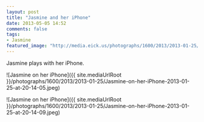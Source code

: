 ```yaml
---
layout: post
title: "Jasmine and her iPhone"
date: 2013-05-05 14:52
comments: false
tags: 
- Jasmine
featured_image: "http://media.eick.us/photographs/1600/2013/2013-01-25/Jasmine-on-her-iPhone-2013-01-25-at-20-14-05.jpeg"
---
```

Jasmine plays with her iPhone.

![Jasmine on her iPhone]({{ site.mediaUrlRoot }}/photographs/1600/2013/2013-01-25/Jasmine-on-her-iPhone-2013-01-25-at-20-14-05.jpeg)

![Jasmine on her iPhone]({{ site.mediaUrlRoot }}/photographs/1600/2013/2013-01-25/Jasmine-on-her-iPhone-2013-01-25-at-20-14-09.jpeg)